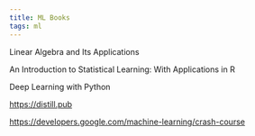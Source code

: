 ```yaml
---
title: ML Books
tags: ml 
---
```



Linear Algebra and Its Applications

An Introduction to Statistical Learning: With Applications in R

Deep Learning with Python

<https://distill.pub>

<https://developers.google.com/machine-learning/crash-course>

